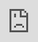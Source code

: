 ```yaml
---
layout: default
title: Forks
nav_order: 5
---
```

# Forked from NGVO

As a visual only list NGVO, many modders use it as a base to build their own list. Checkout some of them below.

## Ghoulified Reality
Ghoulified Reality is a modlist that is also hosted in the Modding Bungalo. Look under **LISTS** or checkout their website below!

[Visit Website](https://ghoulified.themoddingbungalo.com/){: .btn }

## Rovaan
A new Hardcore Wabbajack list featureing 1900+ mods with new gameplay features and Survival mode, Immersion, Improved Souls-like combat with MCO. Hard enemies and Bosses, and a graphics package on top using Biggie Boss's NGVO visual list. A EnaiRim\SimonRim mix with a de-leveled world and over 35+ new quests, such as The Forgotten City, Project AHO, Bruma, Wyrmstooth, and more! Over 30 new weapons and 100+ New Armor, All will be distributed all across the world, in chests, on enemies, and more!l While trying to maintain that magic feeling the Skyrim gave us when we first played it. 

Come, To Skyrim, Rovaan.

[View Nexus Page](https://www.nexusmods.com/skyrimspecialedition/mods/130579){: .btn }

<div class="youtube-container">
  <iframe style="position: absolute; top: 0; left: 0; width: 100%; height: 100%;" 
    src="https://www.youtube.com/embed/UUa9gBArT2Q?si=1ycyKYw9m1DZa0On" 
    title="YouTube video player" 
    frameborder="0" 
    allow="accelerometer; autoplay; clipboard-write; encrypted-media; gyroscope; picture-in-picture; web-share" 
    referrerpolicy="strict-origin-when-cross-origin" 
    allowfullscreen>
  </iframe>
</div>

## OCM
OCM stands for Ostim Community Modlist. What is Ostim? Well...click the link to the readme below. Or checkout Biggie Boss's video on the list.

[View ReadMe](https://github.com/ArnoldDP/OStim-Community-Modlist/blob/main/README.md){: .btn }

<div class="youtube-container">
  <iframe style="position: absolute; top: 0; left: 0; width: 100%; height: 100%;" 
    src="https://www.youtube.com/embed/5XVP6KssOOc?si=xLNXmqAkCvvjtSb2" 
    title="YouTube video player" 
    frameborder="0" 
    allow="accelerometer; autoplay; clipboard-write; encrypted-media; gyroscope; picture-in-picture; web-share" 
    referrerpolicy="strict-origin-when-cross-origin" 
    allowfullscreen>
  </iframe>
</div>